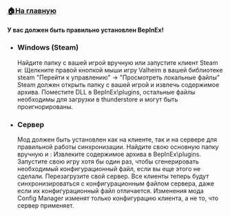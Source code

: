 ###  [🏠На главную](https://github.com/FroggerHH/Frogger-Tribe-Classes-WIKI)
#### У вас должен быть правильно установлен BepInEx!

* ### Windows (Steam) 
  Найдите папку с вашей игрой вручную или запустите клиент Steam и: Щелкните правой кнопкой мыши игру Valheim в вашей библиотеке steam "Перейти к управлению" -> "Просмотреть локальные файлы" Steam должен открыть папку с вашей игрой и извлечь содержимое архива. Поместите DLL в BepInEx\plugins, остальные файлы необходимы для загрузки в thunderstore и могут быть проигнорированы.

* ### Сервер
  Мод должен быть установлен как на клиенте, так и на сервере для правильной работы синхронизации.
Найдите свою основную папку вручную и : Извлеките содержимое архива в BepInEx\plugins. Запустите свою игру хотя бы один раз, чтобы сгенерировать необходимый конфигурационный файл, если вы еще этого не сделали. Перезагрузите свой сервер. Все клиенты теперь будут синхронизироваться с конфигурационным файлом сервера, даже если их конфигурационный файл отличается. Изменения мода Config Manager изменят только конфигурацию клиента, а не то, что сервер применяет.
